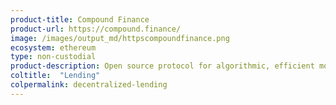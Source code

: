 ```yaml
---
product-title: Compound Finance
product-url: https://compound.finance/
image: /images/output_md/httpscompoundfinance.png
ecosystem: ethereum
type: non-custodial
product-description: Open source protocol for algorithmic, efficient money markets on the Ethereum.
coltitle:  "Lending"
colpermalink: decentralized-lending
---
```

